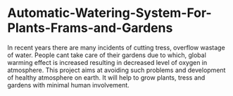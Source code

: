 # Automatic-Watering-System-For-Plants-Frams-and-Gardens
In recent years there are many incidents of cutting tress, overflow wastage of water. People cant take care of their gardens due to which, global warming effect is increased resulting in decreased level of oxygen in atmosphere. This project aims at avoiding such problems and development of healthy atmosphere on earth. It will help to grow plants, tress and gardens with minimal human involvement.
